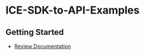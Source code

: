# ICE-SDK-to-API-Examples

## Getting Started

-   [Review Documentation](AWS_Lamda_Example_Api/src/AWS_Lamda_Example_Api/Readme.md)

